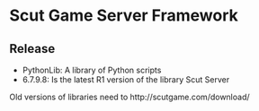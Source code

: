 Scut Game Server Framework
=================


Release
----------------
<ul>
<li>PythonLib: A library of Python scripts
<li>6.7.9.8: Is the latest R1 version of the library Scut Server
</ul>
Old versions of libraries need to http://scutgame.com/download/
